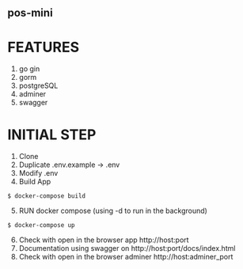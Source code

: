 ## pos-mini

# FEATURES
1. go gin
2. gorm
3. postgreSQL
4. adminer
5. swagger

# INITIAL STEP
1. Clone
2. Duplicate .env.example -> .env
3. Modify .env
4. Build App
```
$ docker-compose build
```
5. RUN docker compose (using -d to run in the background)
```
$ docker-compose up
```
6. Check with open in the browser app http://host:port
7. Documentation using swagger on http://host:port/docs/index.html
8. Check with open in the browser adminer http://host:adminer_port
